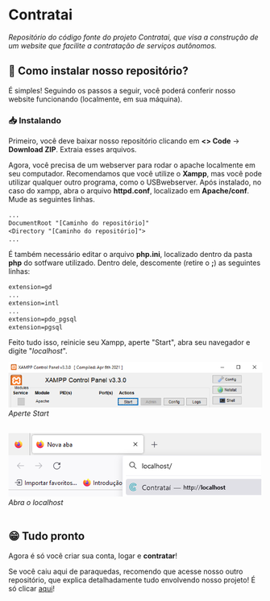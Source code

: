 # Contratai
 *Repositório do código fonte do projeto Contratai, que visa a construção de um website que facilite a contratação de serviços autônomos.*
 
## 🤔 Como instalar nosso repositório? 

É simples! Seguindo os passos a seguir, você poderá conferir nosso website funcionando (localmente, em sua máquina). 

### 📥 Instalando

Primeiro, você deve baixar nosso repositório clicando em **<> Code** -> **Download ZIP**. Extraia esses arquivos. <br>

Agora, você precisa de um webserver para rodar o apache localmente em seu computador. Recomendamos que você utilize o **Xampp**, mas você pode utilizar qualquer outro programa, como o USBwebserver. Após instalado, no caso do xampp, abra o arquivo **httpd.conf**, localizado em **Apache/conf**. Mude as seguintes linhas. <br>

    ...
    DocumentRoot "[Caminho do repositório]" 
    <Directory "[Caminho do repositório]"> 
    ...
É também necessário editar o arquivo **php.ini**, localizado dentro da pasta **php** do sotfware utilizado. Dentro dele, descomente (retire o **;**) as seguintes linhas:
    
    extension=gd
    ...
    extension=intl
    ...
    extension=pdo_pgsql
    extension=pgsql

Feito tudo isso, reinicie seu Xampp, aperte "Start", abra seu navegador e digite "_localhost_". <br>

![Print do Xampp](https://github.com/RhoBlop/Contratai/blob/develop/images/readme/printXampp.png) <br>
_Aperte Start_<br><br>

![Print do Navegador](https://github.com/RhoBlop/Contratai/blob/develop/images/readme/printNavegador.png) <br>
_Abra o localhost_<br><br>

## 😁 Tudo pronto

Agora é só você criar sua conta, logar e **contratar**! <br>

Se você caiu aqui de paraquedas, recomendo que acesse nosso outro repositório, que explica detalhadamente tudo envolvendo nosso projeto! É só clicar [aqui](https://github.com/RhoBlop/PlanejamentoProjetoIntegrador)!
